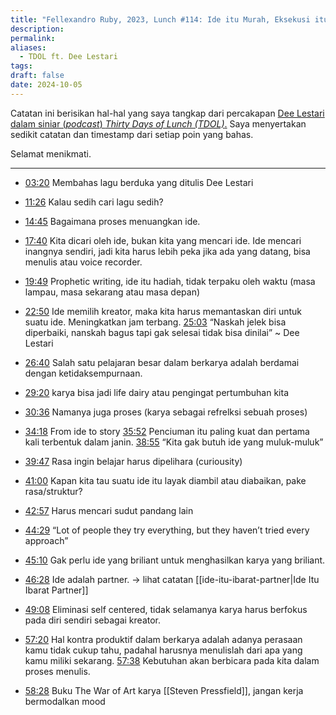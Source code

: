```yaml
---
title: "Fellexandro Ruby, 2023, Lunch #114: Ide itu Murah, Eksekusi itu Mahal feat. Dee Lestari"
description: 
permalink: 
aliases:
  - TDOL ft. Dee Lestari
tags: 
draft: false
date: 2024-10-05
---
```

Catatan ini berisikan hal-hal yang saya tangkap dari percakapan [Dee Lestari dalam siniar (*podcast*) *Thirty Days of Lunch (TDOL)*.](https://www.youtube.com/watch?v=EU50W0GKeso) Saya menyertakan sedikit catatan dan timestamp dari setiap poin yang bahas.
 
Selamat menikmati. 

---

- [03:20](https://www.youtube.com/watch?t=500&v=EU50W0GKeso) Membahas lagu berduka yang ditulis Dee Lestari
- [11:26](https://www.youtube.com/watch?t=686&v=EU50W0GKeso) Kalau sedih cari lagu sedih?
- [14:45](https://www.youtube.com/watch?t=885&v=EU50W0GKeso) Bagaimana proses menuangkan ide.
- [17:40](https://www.youtube.com/watch?t=1063&v=EU50W0GKeso) Kita dicari oleh ide, bukan kita yang mencari ide. Ide mencari inangnya sendiri, jadi kita harus lebih peka jika ada yang datang, bisa menulis atau voice recorder. 
- [19:49](https://www.youtube.com/watch?t=1189&v=EU50W0GKeso) Prophetic writing, ide itu hadiah, tidak terpaku oleh waktu (masa lampau, masa sekarang atau masa depan)
- [22:50](https://www.youtube.com/watch?t=1374&v=EU50W0GKeso) Ide memilih kreator, maka kita harus memantaskan diri untuk suatu ide. Meningkatkan jam terbang. [25:03](https://www.youtube.com/watch?t=1503&v=EU50W0GKeso) “Naskah jelek bisa diperbaiki, nanskah bagus tapi gak selesai tidak bisa dinilai” ~ Dee Lestari

- [26:40](https://www.youtube.com/watch?t=1601&v=EU50W0GKeso) Salah satu pelajaran besar dalam berkarya adalah berdamai dengan ketidaksempurnaan.

- [29:20](https://www.youtube.com/watch?t=1784&v=EU50W0GKeso) karya bisa jadi life dairy atau pengingat pertumbuhan kita

- [30:36](https://www.youtube.com/watch?t=1836&v=EU50W0GKeso) Namanya juga proses (karya sebagai refrelksi sebuah proses)

- [34:18](https://www.youtube.com/watch?t=2058&v=EU50W0GKeso) From ide to story [35:52](https://www.youtube.com/watch?t=2152&v=EU50W0GKeso) Penciuman itu paling kuat dan pertama kali terbentuk dalam janin. [38:55](https://www.youtube.com/watch?t=2335&v=EU50W0GKeso) “Kita gak butuh ide yang muluk-muluk”

- [39:47](https://www.youtube.com/watch?t=2387&v=EU50W0GKeso) Rasa ingin belajar harus dipelihara (curiousity)

- [41:00](https://www.youtube.com/watch?t=2464&v=EU50W0GKeso) Kapan kita tau suatu ide itu  layak diambil atau diabaikan, pake rasa/struktur?
- [42:57](https://www.youtube.com/watch?t=2577&v=EU50W0GKeso) Harus mencari sudut pandang lain
- [44:29](https://www.youtube.com/watch?t=2669&v=EU50W0GKeso) “Lot of people they try everything, but they haven’t tried every approach”

- [45:10](https://www.youtube.com/watch?t=2716&v=EU50W0GKeso) Gak perlu ide yang briliant untuk menghasilkan karya yang briliant.
- [46:28](https://www.youtube.com/watch?t=2788&v=EU50W0GKeso) Ide adalah partner. → lihat catatan  [[ide-itu-ibarat-partner|Ide Itu Ibarat Partner]]
- [49:08](https://www.youtube.com/watch?t=2948&v=EU50W0GKeso) Eliminasi self centered, tidak selamanya karya harus berfokus pada diri sendiri sebagai kreator. 
- [57:20](https://www.youtube.com/watch?t=3437&v=EU50W0GKeso) Hal kontra produktif dalam berkarya adalah adanya perasaan kamu tidak cukup tahu, padahal harusnya menulislah dari apa yang kamu miliki sekarang. [57:38](https://www.youtube.com/watch?t=3458&v=EU50W0GKeso)  Kebutuhan akan berbicara pada kita dalam proses menulis.

- [58:28](https://www.youtube.com/watch?t=3508&v=EU50W0GKeso) Buku The War of Art karya [[Steven Pressfield]], jangan kerja bermodalkan mood